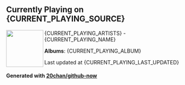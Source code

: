 ## Currently Playing on {CURRENT_PLAYING_SOURCE}

[<img align="left" width="100" src="{CURRENT_PLAYING_ALBUM_SRC}">]({CURRENT_PLAYING_URL})

{CURRENT_PLAYING_ARTISTS} - {CURRENT_PLAYING_NAME}

**Albums**: {CURRENT_PLAYING_ALBUM}

Last updated at {CURRENT_PLAYING_LAST_UPDATED}

#### Generated with [20chan/github-now](https://github.com/20chan/github-now)